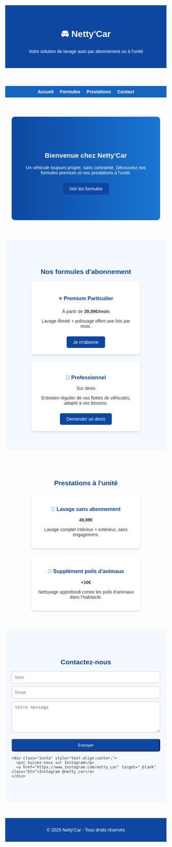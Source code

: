 <!DOCTYPE html>
<html lang="fr">
<head>
  <meta charset="UTF-8">
  <meta name="viewport" content="width=device-width, initial-scale=1.0">
  <title>Netty'Car - Abonnements lavage auto</title>
  <meta name="description" content="Netty'Car propose des formules d'abonnement lavage auto premium et des prestations à l'unité. Prestations dès 59,99€. Supplément poils d'animaux 10€. Suivez-nous sur Instagram @netty_car.">
  <style>
    body {
      margin: 0;
      font-family: Arial, sans-serif;
      color: #333;
    }
    header {
      background: #0d47a1;
      color: white;
      padding: 30px;
      text-align: center;
    }
    nav {
      display: flex;
      justify-content: center;
      gap: 20px;
      background: #1565c0;
      padding: 10px;
    }
    nav a {
      color: white;
      text-decoration: none;
      font-weight: bold;
    }
    nav a:hover {
      text-decoration: underline;
    }
    section {
      padding: 60px 20px;
      max-width: 1200px;
      margin: auto;
    }
    .hero {
      text-align: center;
      background: linear-gradient(to right, #0d47a1, #1976d2);
      color: white;
      padding: 80px 20px;
      border-radius: 10px;
    }
    .formules {
      display: flex;
      gap: 20px;
      flex-wrap: wrap;
      justify-content: center;
    }
    .card {
      background: white;
      border-radius: 10px;
      padding: 20px;
      box-shadow: 0 4px 6px rgba(0,0,0,0.1);
      width: 300px;
      text-align: center;
      transition: transform 0.3s;
    }
    .card:hover {
      transform: scale(1.05);
    }
    .card h3 {
      color: #0d47a1;
    }
    .btn {
      display: inline-block;
      margin-top: 10px;
      padding: 10px 20px;
      background: #0d47a1;
      color: white;
      text-decoration: none;
      border-radius: 5px;
      transition: 0.3s;
    }
    .btn:hover {
      background: #1565c0;
    }
    form {
      display: flex;
      flex-direction: column;
      gap: 10px;
      max-width: 500px;
      margin: auto;
    }
    input, textarea {
      padding: 10px;
      border: 1px solid #ccc;
      border-radius: 5px;
    }
    footer {
      background: #0d47a1;
      color: white;
      text-align: center;
      padding: 15px;
      margin-top: 50px;
    }
    .insta {
      margin-top: 20px;
    }
  </style>
</head>
<body>

  <header>
    <h1>🚘 Netty'Car</h1>
    <p>Votre solution de lavage auto par abonnement ou à l'unité</p>
  </header>

  <nav>
    <a href="#accueil">Accueil</a>
    <a href="#formules">Formules</a>
    <a href="#prestations">Prestations</a>
    <a href="#contact">Contact</a>
  </nav>

  <section id="accueil">
    <div class="hero">
      <h2>Bienvenue chez Netty'Car</h2>
      <p>Un véhicule toujours propre, sans contrainte. Découvrez nos formules premium et nos prestations à l'unité.</p>
      <a href="#formules" class="btn">Voir les formules</a>
    </div>
  </section>

  <section id="formules" style="background:#f4f9ff;">
    <h2 style="text-align:center; color:#0d47a1;">Nos formules d'abonnement</h2>
    <div class="formules">
      <div class="card">
        <h3>⭐ Premium Particulier</h3>
        <p>À partir de <strong>39,99€/mois</strong></p>
        <p>Lavage illimité + polissage offert une fois par mois.</p>
        <a href="#contact" class="btn">Je m'abonne</a>
      </div>
      <div class="card">
        <h3>🏢 Professionnel</h3>
        <p>Sur devis</p>
        <p>Entretien régulier de vos flottes de véhicules, adapté à vos besoins.</p>
        <a href="#contact" class="btn">Demander un devis</a>
      </div>
    </div>
  </section>

  <section id="prestations">
    <h2 style="text-align:center; color:#0d47a1;">Prestations à l'unité</h2>
    <div class="formules">
      <div class="card">
        <h3>🧽 Lavage sans abonnement</h3>
        <p><strong>49,99€</strong></p>
        <p>Lavage complet intérieur + extérieur, sans engagement.</p>
      </div>
      <div class="card">
        <h3>🐶 Supplément poils d'animaux</h3>
        <p><strong>+10€</strong></p>
        <p>Nettoyage approfondi contre les poils d’animaux dans l’habitacle.</p>
      </div>
    </div>
  </section>

  <section id="contact" style="background:#f4f9ff;">
    <h2 style="text-align:center; color:#0d47a1;">Contactez-nous</h2>
    <form>
      <input type="text" placeholder="Nom" required>
      <input type="email" placeholder="Email" required>
      <textarea placeholder="Votre message" rows="5" required></textarea>
      <button type="submit" class="btn">Envoyer</button>
    </form>

    <div class="insta" style="text-align:center;">
      <p>📲 Suivez-nous sur Instagram</p>
      <a href="https://www.instagram.com/netty_car" target="_blank" class="btn">Instagram @netty_car</a>
    </div>
  </section>

  <footer>
    <p>© 2025 Netty'Car - Tous droits réservés</p>
  </footer>

</body>
</html>
